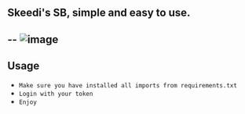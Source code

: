 ## Skeedi's SB, simple and easy to use.

--
![image](https://user-images.githubusercontent.com/68764672/181680453-fe87e1b1-c2cb-4e94-a0d1-a654af35ecf5.png)
---

## Usage

* ` Make sure you have installed all imports from requirements.txt `
* ` Login with your token `
* ` Enjoy `
